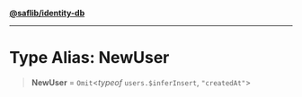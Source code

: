 [**@saflib/identity-db**](../index.md)

***

# Type Alias: NewUser

> **NewUser** = `Omit`\<*typeof* `users.$inferInsert`, `"createdAt"`\>
